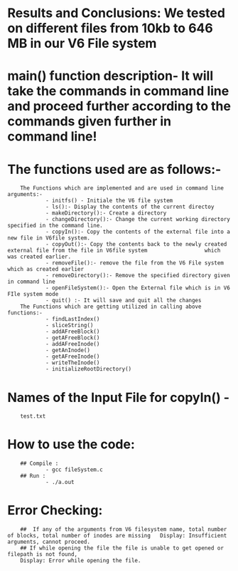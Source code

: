 # Results and Conclusions:  We tested on different files from 10kb to 646 MB in our V6 File system




# main() function description- It will take the commands in command line and proceed further according to the commands given further in command line!
# The functions used are as follows:-
        The Functions which are implemented and are used in command line arguments:-
                - initfs() - Initiale the V6 file system
                - ls():- Display the contents of the current directoy
                - makeDirectory():- Create a directory
                - changeDirectory():- Change the current working directory specified in the command line.
                - copyIn():- Copy the contents of the external file into a new file in V6file system.
                - copyOut():- Copy the contents back to the newly created external file from the file in V6file system                  which was created earlier.
                - removeFile():- remove the file from the V6 File system which as created earlier
                - removeDirectory():- Remove the specified directory given in command line
                - openFileSystem():- Open the External file which is in V6 FIle system mode
                - quit() :- It will save and quit all the changes
        The Functions which are getting utilized in calling above functions:-
                - findLastIndex()
                - sliceString()
                - addAFreeBlock()
                - getAFreeBlock()
                - addAFreeInode()
                - getAnInode()
                - getAFreeInode()
                - writeTheInode()
                - initializeRootDirectory()
      

# Names of the Input File for copyIn() -
        test.txt

       

# How to use the code:
        ## Compile :
                - gcc fileSystem.c
        ## Run :
                - ./a.out 


# Error Checking:
        ##  If any of the arguments from V6 filesystem name, total number of blocks, total number of inodes are missing   Display: Insufficient arguments, cannot proceed.
        ## If while opening the file the file is unable to get opened or filepath is not found, 
        Display: Error while opening the file.

 
